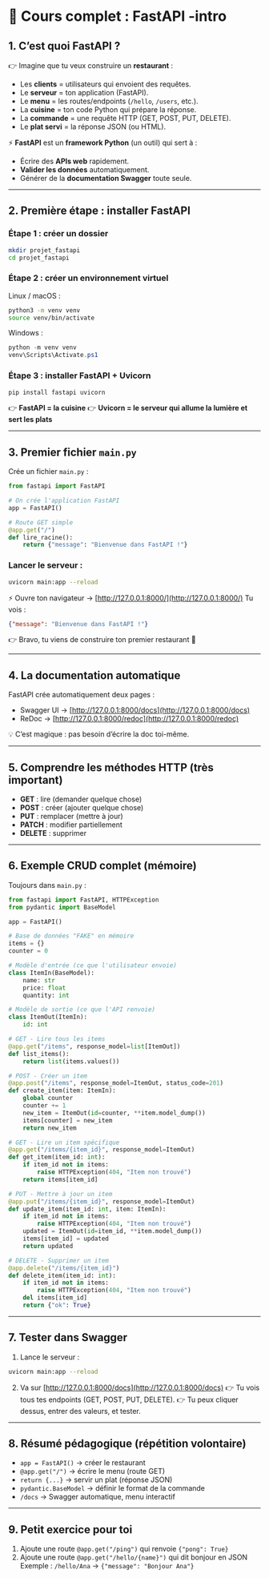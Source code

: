 # 📘 Cours complet : FastAPI -intro



## 1. C’est quoi FastAPI ?

👉 Imagine que tu veux construire un **restaurant** :

* Les **clients** = utilisateurs qui envoient des requêtes.
* Le **serveur** = ton application (FastAPI).
* Le **menu** = les routes/endpoints (`/hello`, `/users`, etc.).
* La **cuisine** = ton code Python qui prépare la réponse.
* La **commande** = une requête HTTP (GET, POST, PUT, DELETE).
* Le **plat servi** = la réponse JSON (ou HTML).

⚡ **FastAPI** est un **framework Python** (un outil) qui sert à :

* Écrire des **APIs web** rapidement.
* **Valider les données** automatiquement.
* Générer de la **documentation Swagger** toute seule.

---

## 2. Première étape : installer FastAPI

### Étape 1 : créer un dossier

```bash
mkdir projet_fastapi
cd projet_fastapi
```

### Étape 2 : créer un environnement virtuel

Linux / macOS :

```bash
python3 -m venv venv
source venv/bin/activate
```

Windows :

```powershell
python -m venv venv
venv\Scripts\Activate.ps1
```

### Étape 3 : installer FastAPI + Uvicorn

```bash
pip install fastapi uvicorn
```

👉 **FastAPI = la cuisine**
👉 **Uvicorn = le serveur qui allume la lumière et sert les plats**

---

## 3. Premier fichier `main.py`

Crée un fichier `main.py` :

```python
from fastapi import FastAPI

# On crée l'application FastAPI
app = FastAPI()

# Route GET simple
@app.get("/")
def lire_racine():
    return {"message": "Bienvenue dans FastAPI !"}
```

### Lancer le serveur :

```bash
uvicorn main:app --reload
```

⚡ Ouvre ton navigateur → [http://127.0.0.1:8000/](http://127.0.0.1:8000/)
Tu vois :

```json
{"message": "Bienvenue dans FastAPI !"}
```

👉 Bravo, tu viens de construire ton premier restaurant 🥳

---

## 4. La documentation automatique

FastAPI crée automatiquement deux pages :

* Swagger UI → [http://127.0.0.1:8000/docs](http://127.0.0.1:8000/docs)
* ReDoc → [http://127.0.0.1:8000/redoc](http://127.0.0.1:8000/redoc)

💡 C’est magique : pas besoin d’écrire la doc toi-même.

---

## 5. Comprendre les méthodes HTTP (très important)

* **GET** : lire (demander quelque chose)
* **POST** : créer (ajouter quelque chose)
* **PUT** : remplacer (mettre à jour)
* **PATCH** : modifier partiellement
* **DELETE** : supprimer

---

## 6. Exemple CRUD complet (mémoire)

Toujours dans `main.py` :

```python
from fastapi import FastAPI, HTTPException
from pydantic import BaseModel

app = FastAPI()

# Base de données "FAKE" en mémoire
items = {}
counter = 0

# Modèle d'entrée (ce que l'utilisateur envoie)
class ItemIn(BaseModel):
    name: str
    price: float
    quantity: int

# Modèle de sortie (ce que l'API renvoie)
class ItemOut(ItemIn):
    id: int

# GET - Lire tous les items
@app.get("/items", response_model=list[ItemOut])
def list_items():
    return list(items.values())

# POST - Créer un item
@app.post("/items", response_model=ItemOut, status_code=201)
def create_item(item: ItemIn):
    global counter
    counter += 1
    new_item = ItemOut(id=counter, **item.model_dump())
    items[counter] = new_item
    return new_item

# GET - Lire un item spécifique
@app.get("/items/{item_id}", response_model=ItemOut)
def get_item(item_id: int):
    if item_id not in items:
        raise HTTPException(404, "Item non trouvé")
    return items[item_id]

# PUT - Mettre à jour un item
@app.put("/items/{item_id}", response_model=ItemOut)
def update_item(item_id: int, item: ItemIn):
    if item_id not in items:
        raise HTTPException(404, "Item non trouvé")
    updated = ItemOut(id=item_id, **item.model_dump())
    items[item_id] = updated
    return updated

# DELETE - Supprimer un item
@app.delete("/items/{item_id}")
def delete_item(item_id: int):
    if item_id not in items:
        raise HTTPException(404, "Item non trouvé")
    del items[item_id]
    return {"ok": True}
```

---

## 7. Tester dans Swagger

1. Lance le serveur :

```bash
uvicorn main:app --reload
```

2. Va sur [http://127.0.0.1:8000/docs](http://127.0.0.1:8000/docs)
   👉 Tu vois tous tes endpoints (GET, POST, PUT, DELETE).
   👉 Tu peux cliquer dessus, entrer des valeurs, et tester.

---

## 8. Résumé pédagogique (répétition volontaire)

* `app = FastAPI()` → créer le restaurant
* `@app.get("/")` → écrire le menu (route GET)
* `return {...}` → servir un plat (réponse JSON)
* `pydantic.BaseModel` → définir le format de la commande
* `/docs` → Swagger automatique, menu interactif

---

## 9. Petit exercice pour toi

1. Ajoute une route `@app.get("/ping")` qui renvoie `{"pong": True}`
2. Ajoute une route `@app.get("/hello/{name}")` qui dit bonjour en JSON
   Exemple : `/hello/Ana` → `{"message": "Bonjour Ana"}`

